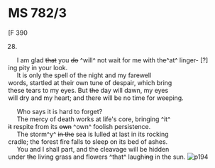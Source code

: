 # MS 782/3

[F 390

28.
&nbsp;&nbsp;&nbsp;&nbsp;&nbsp;I am glad ~~that~~ you ~~do~~ ^will^ not wait for me with th~~e~~^at^ linger- [?] \
ing pity in your look. \
&nbsp;&nbsp;&nbsp;&nbsp;&nbsp;It is only the spell of the night and my farewell \
words, startled at their own tune of despair, which bring \
these tears to my eyes. But ~~the~~ day will dawn, my eyes \
will dry and my heart; and there will be no time for weeping. 

&nbsp;&nbsp;&nbsp;&nbsp;&nbsp;Who says it is hard to forget? \
&nbsp;&nbsp;&nbsp;&nbsp;&nbsp;The mercy of death works at life's core, bringing ^it^ \
~~it~~ respite from its ~~own~~ ^own^ foolish persistence. \
&nbsp;&nbsp;&nbsp;&nbsp;&nbsp;The storm^y^ ~~in the~~ sea is lulled at last in its rocking \
cradle; the forest fire falls to sleep on its bed of ashes. \
&nbsp;&nbsp;&nbsp;&nbsp;&nbsp;You and I shall part, and the cleavage will be hidden \
under ~~the~~ living grass and flowers ^that^ laugh~~ing~~ in the sun. 
![p194](MS782_3-194.jpg)

